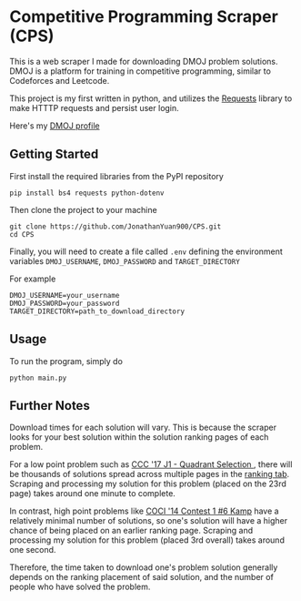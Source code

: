 # Competitive Programming Scraper (CPS)

This is a web scraper I made for downloading DMOJ problem solutions. DMOJ is a platform for training in competitive programming, similar to Codeforces and Leetcode.

This project is my first written in python, and utilizes the [Requests](https://pypi.org/project/requests/) library to make HTTTP requests and persist user login.

Here's my [DMOJ profile](https://dmoj.ca/user/JY900)

## Getting Started

First install the required libraries from the PyPI repository

    pip install bs4 requests python-dotenv

Then clone the project to your machine

    git clone https://github.com/JonathanYuan900/CPS.git
    cd CPS

Finally, you will need to create a file called `.env` defining the environment variables `DMOJ_USERNAME`, `DMOJ_PASSWORD` and `TARGET_DIRECTORY`

For example

    DMOJ_USERNAME=your_username
    DMOJ_PASSWORD=your_password
    TARGET_DIRECTORY=path_to_download_directory

## Usage

To run the program, simply do

    python main.py

## Further Notes

Download times for each solution will vary. This is because the scraper looks for your best solution within the solution ranking pages of each problem.

For a low point problem such as [CCC '17 J1 - Quadrant Selection
](https://dmoj.ca/problem/ccc17j1/rank/), there will be thousands of solutions spread across multiple pages in the [ranking tab](https://dmoj.ca/problem/ccc17j1/rank/). Scraping and processing my solution for this problem (placed on the 23rd page) takes around one minute to complete.

In contrast, high point problems like [COCI '14 Contest 1 #6 Kamp](https://dmoj.ca/problem/coci14c1p6) have a relatively minimal number of solutions, so one's solution will have a higher chance of being placed on an earlier ranking page. Scraping and processing my solution for this problem (placed 3rd overall) takes around one second.

Therefore, the time taken to download one's problem solution generally depends on the ranking placement of said solution, and the number of people who have solved the problem.
